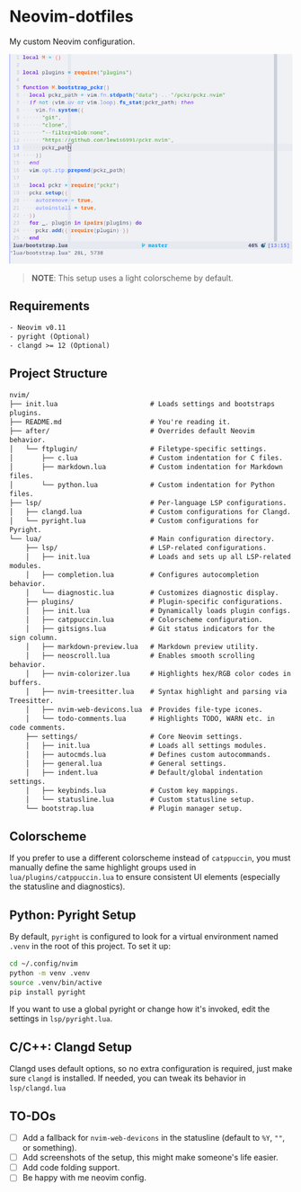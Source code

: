 # Neovim-dotfiles
My custom Neovim configuration.

![Neovim](assets/neovim.png)
> **NOTE**: This setup uses a light colorscheme by default.

## Requirements
```
- Neovim v0.11
- pyright (Optional)
- clangd >= 12 (Optional)
```

## Project Structure
```
nvim/
├── init.lua                       # Loads settings and bootstraps plugins.
├── README.md                      # You're reading it.
├── after/                         # Overrides default Neovim behavior.
│   └── ftplugin/                  # Filetype-specific settings.
│       ├── c.lua                  # Custom indentation for C files.
│       ├── markdown.lua           # Custom indentation for Markdown files.
│       └── python.lua             # Custom indentation for Python files.
├── lsp/                           # Per-language LSP configurations.
│   ├── clangd.lua                 # Custom configurations for Clangd.
│   └── pyright.lua                # Custom configurations for Pyright.
└── lua/                           # Main configuration directory.
    ├── lsp/                       # LSP-related configurations.
    │   ├── init.lua               # Loads and sets up all LSP-related modules.
    │   ├── completion.lua         # Configures autocompletion behavior.
    │   └── diagnostic.lua         # Customizes diagnostic display.
    ├── plugins/                   # Plugin-specific configurations.
    │   ├── init.lua               # Dynamically loads plugin configs.
    │   ├── catppuccin.lua         # Colorscheme configuration.
    │   ├── gitsigns.lua           # Git status indicators for the sign column.
    │   ├── markdown-preview.lua   # Markdown preview utility.
    │   ├── neoscroll.lua          # Enables smooth scrolling behavior.
    │   ├── nvim-colorizer.lua     # Highlights hex/RGB color codes in buffers.
    │   ├── nvim-treesitter.lua    # Syntax highlight and parsing via Treesitter.
    │   ├── nvim-web-devicons.lua  # Provides file-type icones.
    │   └── todo-comments.lua      # Highlights TODO, WARN etc. in code comments.
    ├── settings/                  # Core Neovim settings.
    │   ├── init.lua               # Loads all settings modules.
    │   ├── autocmds.lua           # Defines custom autocommands.
    │   ├── general.lua            # General settings.
    │   ├── indent.lua             # Default/global indentation settings.
    │   ├── keybinds.lua           # Custom key mappings.
    │   └── statusline.lua         # Custom statusline setup.
    └── bootstrap.lua              # Plugin manager setup.
```

## Colorscheme
If you prefer to use a different colorscheme instead of `catppuccin`, you must
 manually define the same highlight groups used in `lua/plugins/catppuccin.lua`
 to ensure consistent UI elements (especially the statusline and diagnostics).

## Python: Pyright Setup
By default, `pyright` is configured to look for a virtual environment named
 `.venv` in the root of this project. To set it up:
```bash
cd ~/.config/nvim
python -m venv .venv
source .venv/bin/active
pip install pyright
```
If you want to use a global pyright or change how it's invoked, edit the
 settings in `lsp/pyright.lua`.

## C/C++: Clangd Setup
Clangd uses default options, so no extra configuration is required, just make
 sure `clangd` is installed. If needed, you can tweak its behavior in
 `lsp/clangd.lua`

## TO-DOs
- [ ] Add a fallback for `nvim-web-devicons` in the statusline (default to
 `%Y`, `""`, or something).
- [ ] Add screenshots of the setup, this might make someone's life easier.
- [ ] Add code folding support.
- [ ] Be happy with me neovim config.
